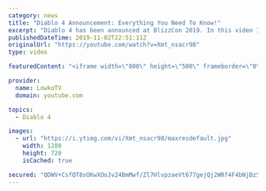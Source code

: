 ```yaml
---
category: news
title: "Diablo 4 Announcement: Everything You Need To Know!"
excerpt: "Diablo 4 has been announced at BlizzCon 2019. In this video I go over everything you need to know about this upcoming Blizzard Entertainment game."
publishedDateTime: 2019-11-02T22:51:11Z
originalUrl: "https://youtube.com/watch?v=Xmt_nsacr98"
type: video

featuredContent: "<iframe width=\"800\" height=\"500\" frameborder=\"0\" src=\"https://www.youtube.com/embed/Xmt_nsacr98\" allow=\"accelerometer; autoplay; encrypted-media; gyroscope; picture-in-picture\" allowfullscreen></iframe>"

provider:
  name: LowkoTV
  domain: youtube.com

topics:
  - Diablo 4

images:
  - url: "https://i.ytimg.com/vi/Xmt_nsacr98/maxresdefault.jpg"
    width: 1280
    height: 720
    isCached: true

secured: "QDWV+CsfQT8sOKwXOoJv24BmMwf/Zl7HlvpzaeVt677gejQj2WRf4F4bNjBzSxmE9fpNpkQ3ZDTyOxlQztomFB8/61PC+qx+GlHJZHdo8Px5AfGcJMQyM43qIvfRHLrEvG9NlzmIqoQT0Y1hjbAVxwF2CY371S3gVhH4GZlOj2jxX7GQZQxpFSYu4ijc/6gLMzzjVcbqik/kylu9sj1Cp6N+Ht6lUIuJzoejsvfNcEqve3NWTH7FNSRD2VdmngufdhT47uJG/awYgYC+sUakNnHVcRKDMlxzneDN7khasmKfo5R/6oeo8i4HVeYFUBXgUi3Hab0Z0gXnQmN2WtYdIHYQ4bUiZG7gCJjZQMk/pSJOIkoLBljLGJeL4rkEFs860GBxono1iIK/X/aq9Rknr9PQSvjbGsljyImYQUxI9POUM1Z5IZIfhloUF7adeiWV;LnFanNKhom6C2BTDmn7qog=="
---
```


